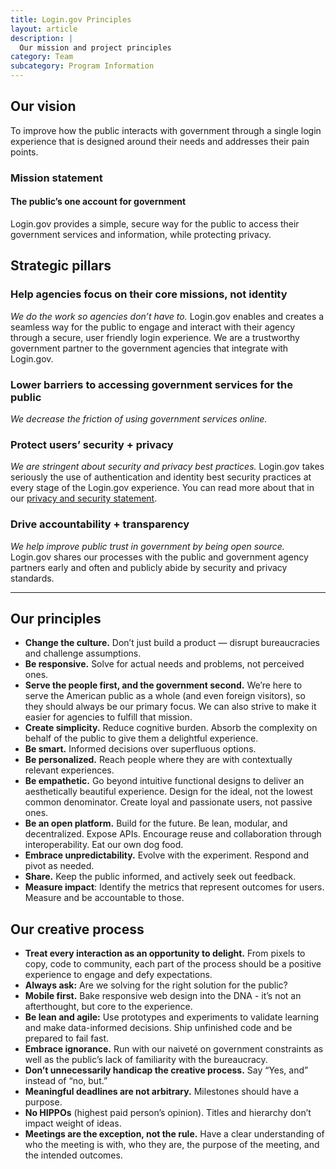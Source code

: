 ```yaml
---
title: Login.gov Principles
layout: article
description: |
  Our mission and project principles
category: Team
subcategory: Program Information
---
```


## Our vision
To improve how the public interacts with government through a single login experience that is designed around their needs and addresses their pain points.

### Mission statement

#### The public’s one account for government

Login.gov provides a simple, secure way for the public to access their government services and information, while protecting privacy.

## Strategic pillars

### Help agencies focus on their core missions, not identity
*We do the work so agencies don’t have to.* Login.gov enables and creates a seamless way for the public to engage and interact with their agency through a secure, user friendly login experience. We are a trustworthy government partner to the government agencies that integrate with Login.gov.

### Lower barriers to accessing government services for the public
*We decrease the friction of using government services online.*

### Protect users’ security + privacy
*We are stringent about security and privacy best practices.* Login.gov takes seriously the use of authentication and identity best security practices at every stage of the Login.gov experience. You can read more about that in our [privacy and security statement](https://login.gov/policy/).

### Drive accountability + transparency
*We help improve public trust in government by being open source.* Login.gov shares our processes with the public and government agency partners early and often and publicly abide by security and privacy standards.

<hr>

## Our principles

- **Change the culture.** Don’t just build a product — disrupt bureaucracies and challenge assumptions.
- **Be responsive.** Solve for actual needs and problems, not perceived ones.
- **Serve the people first, and the government second.** We’re here to serve the American public as a whole (and even foreign visitors), so they should always be our primary focus. We can also strive to make it easier for agencies to fulfill that mission.
- **Create simplicity.** Reduce cognitive burden. Absorb the complexity on behalf of the public to give them a delightful experience.
- **Be smart.** Informed decisions over superfluous options.
- **Be personalized.** Reach people where they are with contextually relevant experiences.
- **Be empathetic.** Go beyond intuitive functional designs to deliver an aesthetically beautiful experience. Design for the ideal, not the lowest common denominator. Create loyal and passionate users, not passive ones.
- **Be an open platform.** Build for the future. Be lean, modular, and decentralized. Expose APIs. Encourage reuse and collaboration through interoperability. Eat our own dog food.
- **Embrace unpredictability.** Evolve with the experiment. Respond and pivot as needed.
- **Share.** Keep the public informed, and actively seek out feedback.
- **Measure impact**: Identify the metrics that represent outcomes for users. Measure and be accountable to those.


## Our creative process

- **Treat every interaction as an opportunity to delight.** From pixels to copy, code to community, each part of the process should be a positive experience to engage and defy expectations.
- **Always ask:** Are we solving for the right solution for the public?
- **Mobile first.** Bake responsive web design into the DNA - it’s not an afterthought, but core to the experience.
- **Be lean and agile:** Use prototypes and experiments to validate learning and make data-informed decisions. Ship unfinished code and be prepared to fail fast.
- **Embrace ignorance.** Run with our naiveté on government constraints as well as the public’s lack of familiarity with the bureaucracy.
- **Don’t unnecessarily handicap the creative process.** Say “Yes, and” instead of “no, but.”
- **Meaningful deadlines are not arbitrary.** Milestones should have a purpose.
- **No HIPPOs** (highest paid person’s opinion). Titles and hierarchy don’t impact weight of ideas.
- **Meetings are the exception, not the rule.** Have a clear understanding of who the meeting is with, who they are, the purpose of the meeting, and the intended outcomes.
